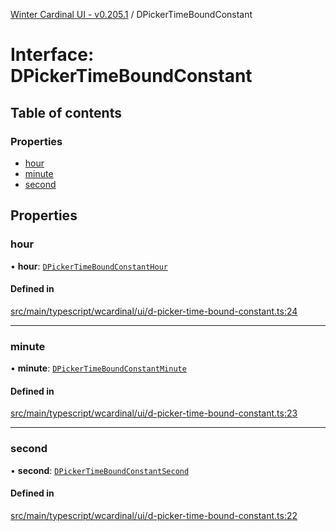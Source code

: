 [Winter Cardinal UI - v0.205.1](../index.md) / DPickerTimeBoundConstant

# Interface: DPickerTimeBoundConstant

## Table of contents

### Properties

- [hour](DPickerTimeBoundConstant.md#hour)
- [minute](DPickerTimeBoundConstant.md#minute)
- [second](DPickerTimeBoundConstant.md#second)

## Properties

### hour

• **hour**: [`DPickerTimeBoundConstantHour`](DPickerTimeBoundConstantHour.md)

#### Defined in

[src/main/typescript/wcardinal/ui/d-picker-time-bound-constant.ts:24](https://github.com/winter-cardinal/winter-cardinal-ui/blob/v0.205.1/src/main/typescript/wcardinal/ui/d-picker-time-bound-constant.ts#L24)

___

### minute

• **minute**: [`DPickerTimeBoundConstantMinute`](DPickerTimeBoundConstantMinute.md)

#### Defined in

[src/main/typescript/wcardinal/ui/d-picker-time-bound-constant.ts:23](https://github.com/winter-cardinal/winter-cardinal-ui/blob/v0.205.1/src/main/typescript/wcardinal/ui/d-picker-time-bound-constant.ts#L23)

___

### second

• **second**: [`DPickerTimeBoundConstantSecond`](DPickerTimeBoundConstantSecond.md)

#### Defined in

[src/main/typescript/wcardinal/ui/d-picker-time-bound-constant.ts:22](https://github.com/winter-cardinal/winter-cardinal-ui/blob/v0.205.1/src/main/typescript/wcardinal/ui/d-picker-time-bound-constant.ts#L22)
